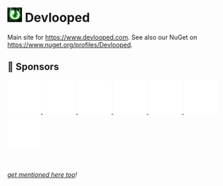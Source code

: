 ![Icon](img/tiny.png) Devlooped
============

Main site for https://www.devlooped.com. 
See also our NuGet on https://www.nuget.org/profiles/Devlooped.

## 💛 Sponsors

<!-- sponsors -->

<a href='https://github.com/KirillOsenkov'>
  <img src='https://github.com/devlooped/devlooped.github.io/raw/main/.github/avatars/KirillOsenkov.svg' alt='Kirill Osenkov' title='Kirill Osenkov'>
</a>
<a href='https://github.com/augustoproiete'>
  <img src='https://github.com/devlooped/devlooped.github.io/raw/main/.github/avatars/augustoproiete.svg' alt='C. Augusto Proiete' title='C. Augusto Proiete'>
</a>
<a href='https://github.com/sandrock'>
  <img src='https://github.com/devlooped/devlooped.github.io/raw/main/.github/avatars/sandrock.svg' alt='SandRock' title='SandRock'>
</a>
<a href='https://github.com/aws'>
  <img src='https://github.com/devlooped/devlooped.github.io/raw/main/.github/avatars/aws.svg' alt='Amazon Web Services' title='Amazon Web Services'>
</a>
<a href='https://github.com/MelbourneDeveloper'>
  <img src='https://github.com/devlooped/devlooped.github.io/raw/main/.github/avatars/MelbourneDeveloper.svg' alt='Christian Findlay' title='Christian Findlay'>
</a>
<a href='https://github.com/clarius'>
  <img src='https://github.com/devlooped/devlooped.github.io/raw/main/.github/avatars/clarius.svg' alt='Clarius Org' title='Clarius Org'>
</a>
<a href='https://github.com/MFB-Technologies-Inc'>
  <img src='https://github.com/devlooped/devlooped.github.io/raw/main/.github/avatars/MFB-Technologies-Inc.svg' alt='MFB Technologies, Inc.' title='MFB Technologies, Inc.'>
</a>

<!-- sponsors -->
<br><br>
*[get mentioned here too](https://github.com/sponsors/devlooped)!*

